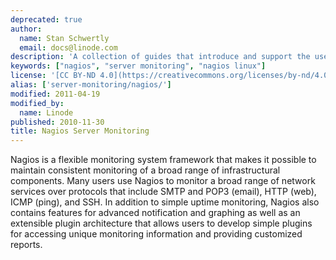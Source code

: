 ```yaml
---
deprecated: true
author:
  name: Stan Schwertly
  email: docs@linode.com
description: 'A collection of guides that introduce and support the use of Nagios.'
keywords: ["nagios", "server monitoring", "nagios linux"]
license: '[CC BY-ND 4.0](https://creativecommons.org/licenses/by-nd/4.0)'
alias: ['server-monitoring/nagios/']
modified: 2011-04-19
modified_by:
  name: Linode
published: 2010-11-30
title: Nagios Server Monitoring
---
```


Nagios is a flexible monitoring system framework that makes it possible to maintain consistent monitoring of a broad range of infrastructural components. Many users use Nagios to monitor a broad range of network services over protocols that include SMTP and POP3 (email), HTTP (web), ICMP (ping), and SSH. In addition to simple uptime monitoring, Nagios also contains features for advanced notification and graphing as well as an extensible plugin architecture that allows users to develop simple plugins for accessing unique monitoring information and providing customized reports.
